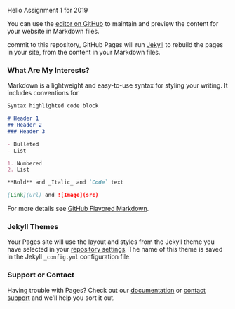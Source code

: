 Hello Assignment 1 for 2019

You can use the [editor on GitHub](https://github.com/AlexLoos20/-1-First-Assignment-2019/edit/master/README.md) to maintain and preview the content for your website in Markdown files.

commit to this repository, GitHub Pages will run [Jekyll](https://jekyllrb.com/) to rebuild the pages in your site, from the content in your Markdown files.

### What Are My Interests?

Markdown is a lightweight and easy-to-use syntax for styling your writing. It includes conventions for

```markdown
Syntax highlighted code block

# Header 1
## Header 2
### Header 3

- Bulleted
- List

1. Numbered
2. List

**Bold** and _Italic_ and `Code` text

[Link](url) and ![Image](src)
```

For more details see [GitHub Flavored Markdown](https://guides.github.com/features/mastering-markdown/).

### Jekyll Themes

Your Pages site will use the layout and styles from the Jekyll theme you have selected in your [repository settings](https://github.com/AlexLoos20/-1-First-Assignment-2019/settings). The name of this theme is saved in the Jekyll `_config.yml` configuration file.

### Support or Contact

Having trouble with Pages? Check out our [documentation](https://help.github.com/categories/github-pages-basics/) or [contact support](https://github.com/contact) and we’ll help you sort it out. 
